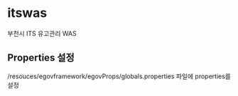 # itswas
부천시 ITS 유고관리 WAS


## Properties 설정
/resouces/egovframework/egovProps/globals.properties 파일에 properties를 설정
